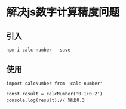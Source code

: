 # 解决js数字计算精度问题
## 引入
```
npm i calc-number --save
```
## 使用
```
import calcNumber from 'calc-number'

const result = calcNumber('0.1+0.2')
console.log(result);// 输出0.3
```